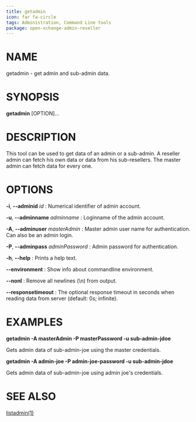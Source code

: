 ```yaml
---
title: getadmin
icon: far fa-circle
tags: Administration, Command Line tools
package: open-xchange-admin-reseller
---
```


# NAME

getadmin - get admin and sub-admin data.

# SYNOPSIS

**getadmin** [OPTION]...

# DESCRIPTION

This tool can be used to get data of an admin or a sub-admin. A reseller admin can fetch his own data or data from his sub-resellers. The master admin can fetch data for every one.

# OPTIONS

**-i**, **--adminid** *id*
: Numerical identifier of admin account.

**-u**, **--adminname** *adminname*
: Loginname of the admin account.

**-A**, **--adminuser** *masterAdmin*
: Master admin user name for authentication. Can also be an admin login.

**-P**, **--adminpass** *adminPassword*
: Admin password for authentication.

**-h**, **--help**
: Prints a help text.

**--environment**
: Show info about commandline environment.

**--nonl**
: Remove all newlines (\\n) from output.

**--responsetimeout**
: The optional response timeout in seconds when reading data from server (default: 0s; infinite).

# EXAMPLES

**getadmin -A masterAdmin -P masterPassword -u sub-admin-jdoe**

Gets admin data of sub-admin-joe using the master credentials.

**getadmin -A admin-joe -P admin-joe-password -u sub-admin-jdoe**

Gets admin data of sub-admin-joe using admin joe's credentials.

# SEE ALSO

[listadmin(1)](listadmin)

